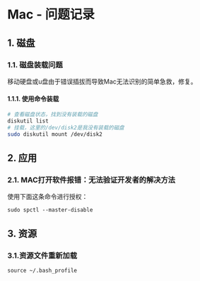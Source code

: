 # Mac - 问题记录

## 1. 磁盘

### 1.1. 磁盘装载问题

移动硬盘或u盘由于错误插拔而导致Mac无法识别的简单急救，修复。

#### 1.1.1. 使用命令装载

```sh
# 查看磁盘状态，找到没有装载的磁盘
diskutil list
# 挂载，这里的/dev/disk2是我没有装载的磁盘
sudo diskutil mount /dev/disk2
```

## 2. 应用

### 2.1. MAC打开软件报错：无法验证开发者的解决方法
使用下面这条命令进行授权：
```shell
sudo spctl --master-disable
```

## 3. 资源

### 3.1.资源文件重新加载

```shell
source ~/.bash_profile
```

